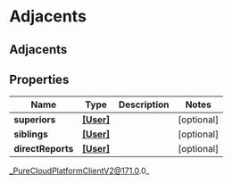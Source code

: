 # Adjacents

## Adjacents

## Properties

|Name | Type | Description | Notes|
|------------ | ------------- | ------------- | -------------|
| **superiors** | [**[User]**]([User]) |  | [optional] |
| **siblings** | [**[User]**]([User]) |  | [optional] |
| **directReports** | [**[User]**]([User]) |  | [optional] |



_PureCloudPlatformClientV2@171.0.0_
